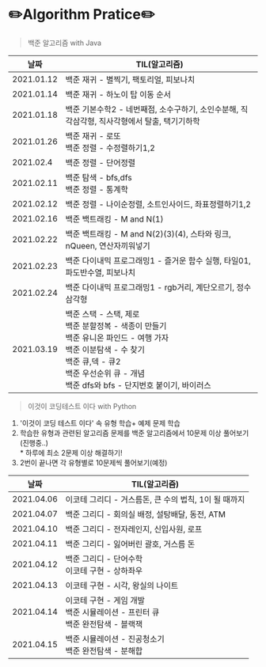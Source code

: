 ✏️Algorithm Pratice✏️
====================
> 백준 알고리즘 with Java

|**날짜**|**TIL(알고리즘)**
|---|---|
|2021.01.12|백준 재귀 - 별찍기, 팩토리얼, 피보나치
|2021.01.14|백준 재귀 - 하노이 탑 이동 순서
|2021.01.18|백준 기본수학2 - 네번째점, 소수구하기, 소인수분해, 직각삼각형, 직사각형에서 탈출, 택기기하학
|2021.01.26|백준 재귀 - 로또</br>백준 정렬 - 수정렬하기1,2
|2021.02.4|백준 정렬 - 단어정렬
|2021.02.11|백준 탐색 - bfs,dfs </br> 백준 정렬 - 통계학
|2021.02.12|백준 정렬 - 나이순정렬, 소트인사이드, 좌표정렬하기1,2 
|2021.02.16|백준 백트래킹 - M and N(1)
|2021.02.22|백준 백트래킹 - M and N(2)(3)(4), 스타와 링크, nQueen, 연산자끼워넣기
|2021.02.23|백준 다이내믹 프로그래밍1 - 즐거운 함수 실행, 타일01, 파도반수열, 피보나치
|2021.02.24|백준 다이내믹 프로그래밍1 - rgb거리, 계단오르기, 정수삼각형
|2021.03.19|백준 스택 - 스택, 제로</br>백준 분할정복 - 색종이 만들기</br>백준 유니온 파인드 - 여행 가자</br>백준 이분탐색 - 수 찾기</br>백준 큐,덱 - 큐2</br>백준 우선순위 큐 - 개념</br>백준 dfs와 bfs - 단지번호 붙이기, 바이러스
>  이것이 코딩테스트 이다 with Python


1. '이것이 코딩 테스트 이다' 속 유형 학습+ 예제 문제 학습
2. 학습한 유형과 관련된 알고리즘 문제를 백준 알고리즘에서 10문제 이상 풀어보기 (진행중..)
    </br> * 하루에 최소 2문제 이상 해결하기!
3. 2번이 끝나면 각 유형별로 10문제씩 풀어보기(예정)

|**날짜**|**TIL(알고리즘)**|
|---|---|
|2021.04.06|이코테 그리디 - 거스름돈, 큰 수의 법칙, 1이 될 때까지
|2021.04.07|백준 그리디 - 회의실 배정, 설탕배달, 동전, ATM
|2021.04.10|백준 그리디 - 전자레인지, 신입사원, 로프
|2021.04.11|백준 그리디 - 잃어버린 괄호, 거스름 돈
|2021.04.12|백준 그리디 - 단어수학</br>이코테 구현 - 상하좌우
|2021.04.13|이코테 구현 - 시각, 왕실의 나이트
|2021.04.14|이코테 구현 - 게임 개발</br>백준 시뮬레이션 - 프린터 큐</br>백준 완전탐색 - 블랙잭
|2021.04.15|백준 시뮬레이션 - 진공청소기</br>백준 완전탐색 - 분해합